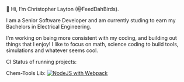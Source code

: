 👋 Hi, I’m Christopher Layton (@FeedDahBirds).

I am a Senior Software Developer and am currently studing to earn my Bachelors in Electrical Engineering.

I'm working on being more consistent with my coding, and building out things that I enjoy!
I like to focus on math, science coding to build tools, simulations and whatever seems cool.

CI Status of running projects:

Chem-Tools Lib: [![NodeJS with Webpack](https://github.com/FeedDahBirds/chem-tools/actions/workflows/webpack.yml/badge.svg)](https://github.com/FeedDahBirds/chem-tools/actions/workflows/webpack.yml)
